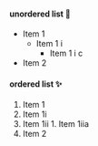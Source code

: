 #### unordered list :tada:
- Item 1
  - Item 1 i
    - Item 1 i c
- Item 2
``
``
#### ordered list :sparkles:
1. Item 1
  1. Item 1i
  2. Item 1ii
    1. Item 1iia
2. Item 2

